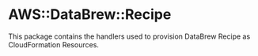 # AWS::DataBrew::Recipe

This package contains the handlers used to provision DataBrew Recipe as CloudFormation Resources.

